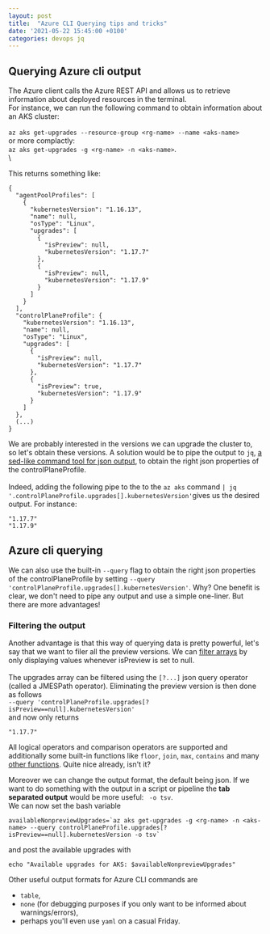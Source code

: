 ```yaml
---
layout: post
title:  "Azure CLI Querying tips and tricks"
date: '2021-05-22 15:45:00 +0100'
categories: devops jq
---
```


## Querying Azure cli output
The Azure client calls the Azure REST API and allows us to retrieve information about deployed resources in the terminal.\
For instance, we can run the following command to obtain information about an AKS cluster:\
\
`az aks get-upgrades --resource-group <rg-name> --name <aks-name>`\
or more complactly:\
`az aks get-upgrades -g <rg-name> -n <aks-name>`.\
\

This returns something like:
```
{
  "agentPoolProfiles": [
    {
      "kubernetesVersion": "1.16.13",
      "name": null,
      "osType": "Linux",
      "upgrades": [
        {
          "isPreview": null,
          "kubernetesVersion": "1.17.7"
        },
        {
          "isPreview": null,
          "kubernetesVersion": "1.17.9"
        }
      ]
    }
  ],
  "controlPlaneProfile": {
    "kubernetesVersion": "1.16.13",
    "name": null,
    "osType": "Linux",
    "upgrades": [
      {
        "isPreview": null,
        "kubernetesVersion": "1.17.7"
      },
      {
        "isPreview": true,
        "kubernetesVersion": "1.17.9"
      }
    ]
  },
  (...)
}
```
We are probably interested in the versions we can upgrade the cluster to, so let's obtain these versions.
A solution would be to pipe the output to `jq`, [a sed-like command tool for json output](https://stedolan.github.io/jq/), to obtain the right json properties of the controlPlaneProfile.\
\
Indeed, adding the following pipe to the to the `az aks` command `| jq '.controlPlaneProfile.upgrades[].kubernetesVersion'`gives us the desired output. For instance:
```
"1.17.7"
"1.17.9"
```
## Azure cli querying
We can also use the built-in `--query` flag to obtain the right json properties of the controlPlaneProfile by setting `--query 'controlPlaneProfile.upgrades[].kubernetesVersion'`. Why? One benefit is clear, we don't need to pipe any output and use a simple one-liner. But there are more advantages! 
### Filtering the output
Another advantage is that this way of querying data is pretty powerful, let's say that we want to filer all the preview versions. We can [filter arrays](https://docs.microsoft.com/en-us/cli/azure/query-azure-cli?view=azure-cli-latest#filter-arrays) by only displaying values whenever isPreview is set to null.\
\
The upgrades array can be filtered using the `[?...]` json query operator (called a JMESPath operator). Eliminating the preview version is then done as follows \
`--query 'controlPlaneProfile.upgrades[?isPreview==null].kubernetesVersion'`\
and now only returns 
```
"1.17.7"
``` 
All logical operators and comparison operators are supported and additionally some built-in functions like `floor`, `join`, `max`, `contains` and many [other functions](https://jmespath.org/specification.html#built-in-functions). 
Quite nice already, isn't it?

Moreover we can change the output format, the default being json. If we want to do something with the output in a script or pipeline the **tab separated output** would be more useful: ` -o tsv`.\
We can now set the bash variable 
```
availableNonpreviewUpgrades=`az aks get-upgrades -g <rg-name> -n <aks-name> --query controlPlaneProfile.upgrades[?isPreview==null].kubernetesVersion -o tsv`
```
and post the available upgrades with
```
echo "Available upgrades for AKS: $availableNonpreviewUpgrades"
```
Other useful output formats for Azure CLI commands are 
* `table`, 
* `none` (for debugging purposes if you only want to be informed about warnings/errors),
* perhaps you'll even use `yaml` on a casual Friday.

